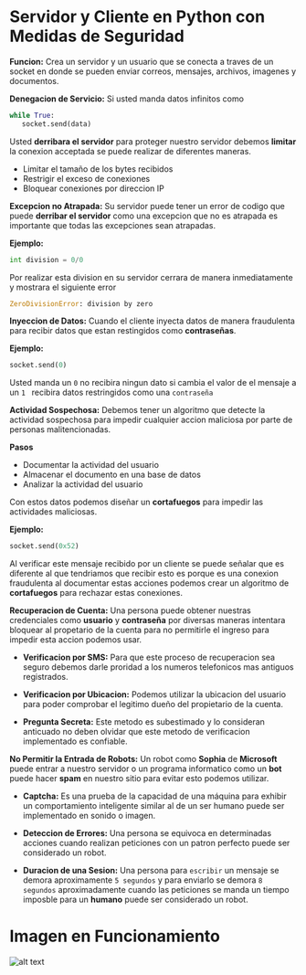 # Servidor y Cliente en Python con Medidas de Seguridad

**Funcion:** Crea un servidor y un usuario que se conecta a traves de un socket en donde se pueden enviar correos, mensajes, archivos, imagenes y documentos.

**Denegacion de Servicio:** Si usted manda datos infinitos como

   ```python
while True:
      socket.send(data)
```
Usted **derribara el servidor** para proteger nuestro servidor debemos **limitar** la conexion acceptada se puede realizar de diferentes maneras.

* Limitar el tamaño de los bytes recibidos
* Restrigir el exceso de conexiones  
* Bloquear conexiones por direccion IP

**Excepcion no Atrapada:** Su servidor puede tener un error de codigo que puede **derribar el servidor** como una excepcion que no es atrapada es importante que todas las excepciones sean atrapadas.

**Ejemplo:**
   ```python
  int division = 0/0
```
Por realizar esta division en su servidor cerrara de manera inmediatamente y mostrara el siguiente error
   ```python
ZeroDivisionError: division by zero
```

**Inyeccion de Datos:** Cuando el cliente inyecta datos de manera fraudulenta para recibir datos que estan restingidos como **contraseñas**.

**Ejemplo:**
   ```python
socket.send(0)
```

Usted manda un ```0``` no recibira ningun dato si cambia el valor de el mensaje a un ```1 ``` recibira datos restringidos como una ```contraseña``` 

**Actividad Sospechosa:** Debemos tener un algoritmo que detecte la actividad sospechosa para impedir cualquier accion maliciosa por parte de personas malitencionadas.

**Pasos**
* Documentar la actividad del usuario
* Almacenar el documento en una base de datos
* Analizar la actividad del usuario

Con estos datos podemos diseñar un **cortafuegos** para impedir las actividades maliciosas.

**Ejemplo:**
 ```python
socket.send(0x52)
```
Al verificar este mensaje recibido por un cliente se puede señalar que es diferente al que tendriamos que recibir esto es porque es una conexion fraudulenta al documentar estas acciones podemos crear un algoritmo de **cortafuegos** para rechazar estas conexiones.

**Recuperacion de Cuenta:** Una persona puede obtener nuestras credenciales como **usuario** y **contraseña** por diversas maneras intentara bloquear al propetario de la cuenta para no permitirle el ingreso para impedir esta accion podemos usar.

* **Verificacion por SMS:** Para que este proceso de recuperacion sea seguro debemos darle proridad a los numeros telefonicos mas antiguos registrados.

* **Verificacion por Ubicacion:** Podemos utilizar la ubicacion del usuario para poder comprobar el legitimo dueño del propietario de la cuenta.

* **Pregunta Secreta:** Este metodo es subestimado y lo consideran anticuado no deben olvidar que este metodo de verificacion implementado es confiable.

**No Permitir la Entrada de Robots:** Un robot como **Sophia** de **Microsoft** puede entrar a nuestro servidor o un programa informatico como un **bot** puede hacer **spam** en nuestro sitio para evitar esto podemos utilizar.

* **Captcha:** Es una prueba de la capacidad de una máquina para exhibir un comportamiento inteligente similar al de un ser humano puede ser implementado en sonido o imagen.

* **Deteccion de Errores:** Una persona se equivoca en determinadas acciones cuando realizan peticiones con un patron perfecto puede ser considerado un robot.

* **Duracion de una Sesion:** Una persona para ```escribir``` un mensaje se demora aproximamente ```5 segundos``` y para enviarlo se demora ```8 segundos``` aproximadamente cuando las peticiones se manda un tiempo imposble para un **humano** puede ser considerado un robot.

# Imagen en Funcionamiento
![alt text](https://github.com/IDiegoUlises/Servidor-y-Cliente-En-Python/blob/master/images/servidor-y-cliente-python-funcionando.png)








